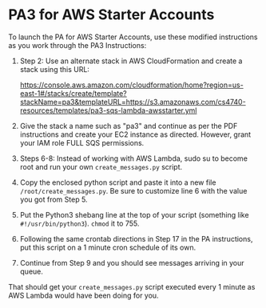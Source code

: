 # PA3 for AWS Starter Accounts

To launch the PA for AWS Starter Accounts, use these modified instructions as you work through the PA3 Instructions:

1. Step 2: Use an alternate stack in AWS CloudFormation and create a stack using this URL: 

    https://console.aws.amazon.com/cloudformation/home?region=us-east-1#/stacks/create/template?stackName=pa3&templateURL=https://s3.amazonaws.com/cs4740-resources/templates/pa3-sqs-lambda-awsstarter.yml

2. Give the stack a name such as "pa3" and continue as per the PDF instructions and create your EC2 instance as directed. However, grant your IAM role FULL SQS permissions.
3. Steps 6-8: Instead of working with AWS Lambda, sudo su to become root and run your own `create_messages.py` script.
4. Copy the enclosed python script and paste it into a new file `/root/create_messages.py`. Be sure to customize line 6 with the value you got from Step 5.
5. Put the Python3 shebang line at the top of your script (something like `#!/usr/bin/python3`). `chmod` it to 755.
6. Following the same crontab directions in Step 17 in the PA instructions, put this script on a 1 minute cron schedule of its own.
7. Continue from Step 9 and you should see messages arriving in your queue.

That should get your `create_messages.py` script executed every 1 minute as AWS Lambda would have been doing for you.
